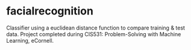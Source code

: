 # facialrecognition
Classifier using a euclidean distance function to compare training &amp; test data.
Project completed during CIS531: Problem-Solving with Machine Learning, eCornell.

